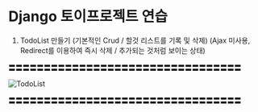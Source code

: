 # Django 토이프로젝트 연습

1. TodoList 만들기 (기본적인 Crud / 할것 리스트를 기록 및 삭제)
(Ajax 미사용, Redirect를 이용하여 즉시 삭제 / 추가되는 것처럼 보이는 상태)


〓〓〓〓〓〓〓〓〓〓〓〓〓〓〓〓〓〓〓〓〓〓〓〓〓〓〓〓〓〓〓〓〓

![TodoList](https://github.com/Joyfuler/Djangotrain/assets/137759165/011a524a-4c98-4275-9a63-4807d99dee63)

〓〓〓〓〓〓〓〓〓〓〓〓〓〓〓〓〓〓〓〓〓〓〓〓〓〓〓〓〓〓〓〓〓

